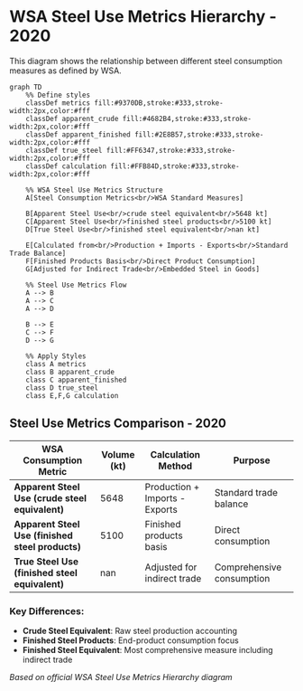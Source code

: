 # WSA Steel Use Metrics Hierarchy - 2020

This diagram shows the relationship between different steel consumption measures as defined by WSA.

```mermaid
graph TD
    %% Define styles
    classDef metrics fill:#9370DB,stroke:#333,stroke-width:2px,color:#fff
    classDef apparent_crude fill:#4682B4,stroke:#333,stroke-width:2px,color:#fff
    classDef apparent_finished fill:#2E8B57,stroke:#333,stroke-width:2px,color:#fff
    classDef true_steel fill:#FF6347,stroke:#333,stroke-width:2px,color:#fff
    classDef calculation fill:#FFB84D,stroke:#333,stroke-width:2px,color:#fff
    
    %% WSA Steel Use Metrics Structure
    A[Steel Consumption Metrics<br/>WSA Standard Measures]
    
    B[Apparent Steel Use<br/>crude steel equivalent<br/>5648 kt]
    C[Apparent Steel Use<br/>finished steel products<br/>5100 kt]
    D[True Steel Use<br/>finished steel equivalent<br/>nan kt]
    
    E[Calculated from<br/>Production + Imports - Exports<br/>Standard Trade Balance]
    F[Finished Products Basis<br/>Direct Product Consumption]
    G[Adjusted for Indirect Trade<br/>Embedded Steel in Goods]
    
    %% Steel Use Metrics Flow
    A --> B
    A --> C
    A --> D
    
    B --> E
    C --> F
    D --> G
    
    %% Apply Styles
    class A metrics
    class B apparent_crude
    class C apparent_finished
    class D true_steel
    class E,F,G calculation
```

## Steel Use Metrics Comparison - 2020

| WSA Consumption Metric | Volume (kt) | Calculation Method | Purpose |
|------------------------|-------------|-------------------|---------|
| **Apparent Steel Use (crude steel equivalent)** | 5648 | Production + Imports - Exports | Standard trade balance |
| **Apparent Steel Use (finished steel products)** | 5100 | Finished products basis | Direct consumption |
| **True Steel Use (finished steel equivalent)** | nan | Adjusted for indirect trade | Comprehensive consumption |

### Key Differences:
- **Crude Steel Equivalent**: Raw steel production accounting
- **Finished Steel Products**: End-product consumption focus  
- **Finished Steel Equivalent**: Most comprehensive measure including indirect trade

*Based on official WSA Steel Use Metrics Hierarchy diagram*

